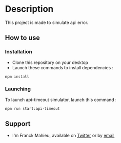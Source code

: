 # Description

This project is made to simulate api error.

## How to use

### Installation

- Clone this repository on your desktop
- Launch these commands to install dependencies :

```bash
npm install
```

### Launching

To launch api-timeout simulator, launch this command :

```bash
npm run start:api-timeout
```

## Support

- I'm Franck Mahieu, available on [Twitter](https://twitter.com/Franck_Mahieu) or
  by [email](mailto:franck.mahieu59@gmail.com)
